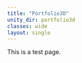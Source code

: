 ```yaml
---
title: "Portfolio3D"
unity_dir: portfolio3d
classes: wide
layout: single
---
```


This is a test page.